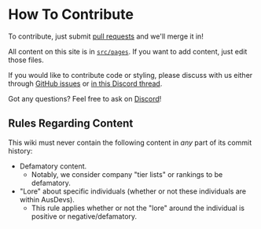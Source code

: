 # How To Contribute

To contribute, just submit [pull requests](https://github.com/ausdevs/ausdevs.github.io/pulls) and we'll merge it in!

All content on this site is in [`src/pages`](https://github.com/ausdevs/ausdevs.github.io/tree/master/src/pages). If you want to add content, just edit those files.

If you would like to contribute code or styling, please discuss with us either through [GitHub issues](https://github.com/ausdevs/ausdevs.github.io/issues) or [in this Discord thread](https://discord.com/channels/1083238120645992458/1186512026747535371/1186512026747535371).

Got any questions? Feel free to ask on [Discord](https://discord.gg/rqYySvHKpS)!

## Rules Regarding Content

This wiki must never contain the following content in *any* part of its commit history:

- Defamatory content.
    - Notably, we consider company "tier lists" or rankings to be defamatory.
- "Lore" about specific individuals (whether or not these individuals are within AusDevs).
    - This rule applies whether or not the "lore" around the individual is positive or negative/defamatory.
